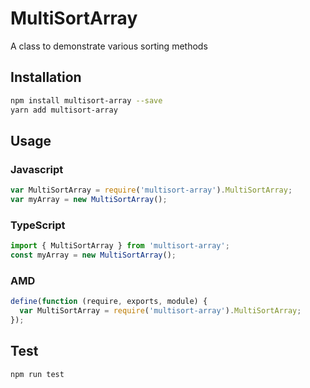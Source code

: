 # MultiSortArray

A class to demonstrate various sorting methods

## Installation

```sh
npm install multisort-array --save
yarn add multisort-array
```

## Usage

### Javascript

```javascript
var MultiSortArray = require('multisort-array').MultiSortArray;
var myArray = new MultiSortArray();
```

### TypeScript

```typescript
import { MultiSortArray } from 'multisort-array';
const myArray = new MultiSortArray();
```

### AMD

```javascript
define(function (require, exports, module) {
  var MultiSortArray = require('multisort-array').MultiSortArray;
});
```

## Test

```sh
npm run test
```
